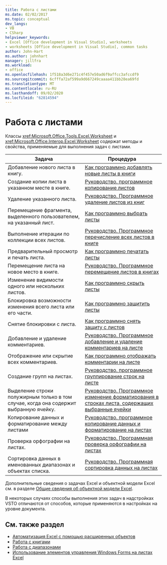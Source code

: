 ```yaml
---
title: Работа с листами
ms.date: 02/02/2017
ms.topic: conceptual
dev_langs:
- VB
- CSharp
helpviewer_keywords:
- Excel [Office development in Visual Studio], worksheets
- worksheets [Office development in Visual Studio], common tasks
author: John-Hart
ms.author: johnhart
manager: jillfra
ms.workload:
- office
ms.openlocfilehash: 1f518a3d6e271c4f457e50ad6f9affcc3afccdf9
ms.sourcegitcommit: 6cfffa72af599a9d667249caaaa411bb28ea69fd
ms.translationtype: MT
ms.contentlocale: ru-RU
ms.lasthandoff: 09/02/2020
ms.locfileid: "62814594"
---
```

# <a name="work-with-worksheets"></a>Работа с листами
  Классы <xref:Microsoft.Office.Tools.Excel.Worksheet> и <xref:Microsoft.Office.Interop.Excel.Worksheet> содержат методы и свойства, применяемые для выполнения задач с листами.

|Задача|Процедура|
|----------|---------------|
|Добавление нового листа в книгу.|[Как программно добавлять новые листы в книги](../vsto/how-to-programmatically-add-new-worksheets-to-workbooks.md)|
|Создание копии листа в указанном месте в книге.|[Руководство. программное копирование листов](../vsto/how-to-programmatically-copy-worksheets.md)|
|Удаление указанного листа.|[Руководство. Программное удаление листов из книг](../vsto/how-to-programmatically-delete-worksheets-from-workbooks.md)|
|Перемещение фрагмента, выделенного пользователем, на указанный лист.|[Как программно выбрать листы](../vsto/how-to-programmatically-select-worksheets.md)|
|Выполнение итерации по коллекции всех листов.|[Руководство. Программное перечисление всех листов в книге](../vsto/how-to-programmatically-list-all-worksheets-in-a-workbook.md)|
|Предварительный просмотр и печать листа.|[Как программно печатать листы](../vsto/how-to-programmatically-print-worksheets.md)|
|Перемещение листа на новое место в книге.|[Руководство. Программное перемещение листов в книгах](../vsto/how-to-programmatically-move-worksheets-within-workbooks.md)|
|Изменение видимости одного или нескольких листов.|[Как программно скрыть листы](../vsto/how-to-programmatically-hide-worksheets.md)|
|Блокировка возможности изменения всего листа или его части.|[Как программно защитить листы](../vsto/how-to-programmatically-protect-worksheets.md)|
|Снятие блокировки с листа.|[Как программно снять защиту с листов](../vsto/how-to-programmatically-remove-protection-from-worksheets.md)|
|Добавление и удаление комментариев.|[Руководство. Программное добавление и удаление комментариев на листе](../vsto/how-to-programmatically-add-and-delete-worksheet-comments.md)|
|Отображение или скрытие всех комментариев.|[Как программно отображать комментарии на листе](../vsto/how-to-programmatically-display-worksheet-comments.md)|
|Создание групп на листах.|[Руководство. программное группирование строк на листе](../vsto/how-to-programmatically-group-rows-in-a-worksheet.md)|
|Выделение строки полужирным только в том случае, когда она содержит выбранную ячейку.|[Руководство. Программное изменение форматирования в строках листа, содержащих выбранные ячейки](../vsto/how-to-programmatically-change-formatting-in-worksheet-rows-containing-selected-cells.md)|
|Копирование данных и форматирование между листами|[Руководство. программное копирование данных и форматирование на листах](../vsto/how-to-programmatically-copy-data-and-formatting-across-worksheets.md)|
|Проверка орфографии на листах.|[Руководство. Программная проверка орфографии на листах](../vsto/how-to-programmatically-check-spelling-in-worksheets.md)|
|Сортировка данных в именованных диапазонах и объектах списка.|[Руководство. Программная сортировка данных на листах](../vsto/how-to-programmatically-sort-data-in-worksheets.md)|

 Дополнительные сведения о задачах Excel и объектной модели Excel см. в разделе [Общие сведения об объектной модели Excel](../vsto/excel-object-model-overview.md).

 В некоторых случаях способы выполнения этих задач в надстройках VSTO отличаются от способов, которые применяются в настройках на уровне документа.

## <a name="see-also"></a>См. также раздел
- [Автоматизация Excel с помощью расширенных объектов](../vsto/automating-excel-by-using-extended-objects.md)
- [Работа с книгами](../vsto/working-with-workbooks.md)
- [Работа с диапазонами](../vsto/working-with-ranges.md)
- [Использование элементов управления Windows Forms на листах Excel](../vsto/using-windows-forms-controls-on-excel-worksheets.md)
